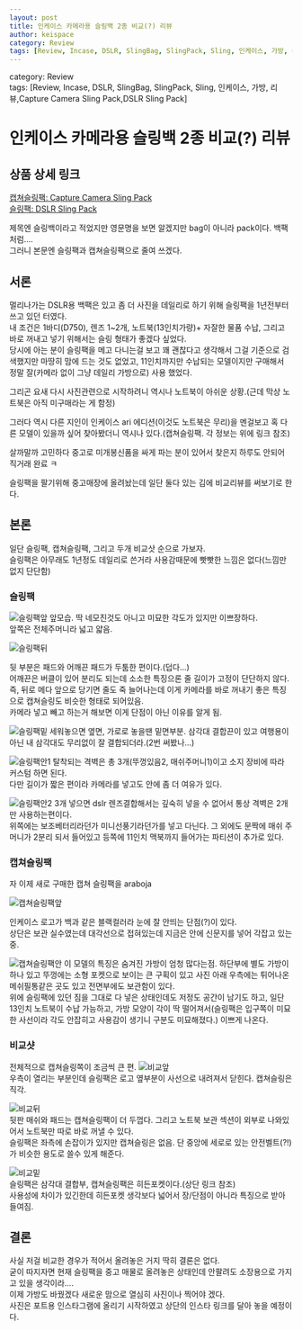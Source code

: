 ```yaml
---
layout: post
title: 인케이스 카메라용 슬링백 2종 비교(?) 리뷰
author: keispace
category: Review
tags: [Review, Incase, DSLR, SlingBag, SlingPack, Sling, 인케이스, 가방, 리뷰,Capture Camera Sling Pack,DSLR Sling Pack]
---
```


category: Review  
tags: [Review, Incase, DSLR, SlingBag, SlingPack, Sling, 인케이스, 가방, 리뷰,Capture Camera Sling Pack,DSLR Sling Pack]

# 인케이스 카메라용 슬링백 2종 비교(?) 리뷰

## 상품 상세 링크 
[캡쳐슬링팩: Capture Camera Sling Pack](http://www.incase.kr/shop/shopdetail.html?branduid=2558901)  
[슬링팩: DSLR Sling Pack](http://www.incase.kr/shop/shopdetail.html?branduid=2559651)

제목엔 슬링백이라고 적었지만 영문명을 보면 알겠지만 bag이 아니라 pack이다. 백팩처럼....  
그러니 본문엔 슬링팩과 캡쳐슬링팩으로 줄여 쓰겠다.

## 서론
멀리나가는 DSLR용 백팩은 있고 좀 더 사진을 데일리로 하기 위해 슬링팩을 1년전부터 쓰고 있던 터였다.   
내 조건은 1바디(D750), 렌즈 1~2개, 노트북(13인치가량)+ 자잘한 물품 수납, 그리고 바로 꺼내고 넣기 위해서는 슬링 형태가 좋겠다 싶었다.   
당시에 아는 분이 슬링팩을 메고 다니는걸 보고 꽤 괜찮다고 생각해서 그걸 기준으로 검색했지만 마땅히 맘에 드는 것도 없었고, 11인치까지만 수납되는 모델이지만 구매해서 정말 잘(카메라 없이 그냥 데일리 가방으로) 사용 했었다.   

그리곤 요새 다시 사진관련으로 시작하려니 역시나 노트북이 아쉬운 상황.(근데 막상 노트북은 아직 미구매라는 게 함정)  

그러다 역시 다른 지인이 인케이스 ari 에디션(이것도 노트북은 무리)을 멘걸보고 혹 다른 모델이 있을까 싶어 찾아봤더니 역시나 있다.(캡쳐슬링팩. 각 정보는 위에 링크 참조)   

살까말까 고민하다 중고로 미개봉신품을 싸게 파는 분이 있어서 찾은지 하루도 안되어 직거래 완료 ㅋ 

슬링팩을 팔기위해 중고매장에 올려놨는데 일단 둘다 있는 김에 비교리뷰를 써보기로 한다.

## 본론
일단 슬링팩, 캡쳐슬링팩, 그리고 두개 비교삿 순으로 가보자.  
슬링팩은 아무래도 1년정도 데일리로 쓴거라 사용감때문에 빳빳한 느낌은 없다(느낌만 없지 단단함) 

### 슬링팩

![슬링팩앞](../images/2019-06-21-인케이스_슬링백_비교리뷰/슬링앞.jpg)
앞모습. 딱 네모진것도 아니고 미묘한 각도가 있지만 이쁘장하다.  
앞쪽은 전체주머니라 넓고 얇음.

![슬링팩뒤](../images/2019-06-21-인케이스_슬링백_비교리뷰/슬링뒤.jpg)

뒷 부분은 패드와 어깨끈 패드가 두툼한 편이다.(덥다...)   
어깨끈은 버클이 있어 분리도 되는데 소소한 특징으론 줄 길이가 고정이 단단하지 않다.  
즉, 뒤로 메다 앞으로 당기면 줄도 죽 늘어나는데 이게 카메라를 바로 꺼내기 좋은 특징으로 캡쳐슬링도 비슷한 형태로 되어있음.   
카메라 넣고 빼고 하는거 해보면 이게 단점이 아닌 이유를 알게 됨.  

![슬링팩밑](../images/2019-06-21-인케이스_슬링백_비교리뷰/슬링밑.jpg)
세워놓으면 옆면, 가로로 놓을땐 밑면부분. 삼각대 결합끈이 있고 여행용이 아닌 내 삼각대도 무리없이 잘 결합되더라.(2번 써봤나...)

![슬링팩안1](../images/2019-06-21-인케이스_슬링백_비교리뷰/슬링안1.jpg)
탈착되는 격벽은 총 3개(뚜껑있음2, 매쉬주머니1)이고 소지 장비에 따라 커스텀 하면 된다.   
다만 길이가 짧은 편이라 카메라를 넣고도 안에 좀 더 여유가 있다.

![슬링팩안2](../images/2019-06-21-인케이스_슬링백_비교리뷰/슬링안2.jpg)
3개 넣으면 dslr 렌즈결합해서는 깊숙히 넣을 수 없어서 통상 격벽은 2개만 사용하는편이다.   
위쪽에는 보조베터리라던가 미니선풍기라던가를 넣고 다닌다. 그 외에도 문짝에 매쉬 주머니가 2분리 되서 들어있고 등쪽에 11인치 맥북까지 들어가는 파티션이 추가로 있다. 

### 캡쳐슬링팩

자 이제 새로 구매한 캡쳐 슬링팩을 araboja

![캡쳐슬링팩앞](../images/2019-06-21-인케이스_슬링백_비교리뷰/캡쳐슬링앞.jpg)

인케이스 로고가 백과 같은 블랙컬러라 눈에 잘 안띄는 단점(?)이 있다.   
상단은 보관 실수였는데 대각선으로 접혀있는데 지금은 안에 신문지를 넣어 각잡고 있는 중.

![캡쳐슬링팩안](../images/2019-06-21-인케이스_슬링백_비교리뷰/캡쳐슬링안.jpg)
이 모델의 특징은 숨겨진 가방이 엄청 많다는점. 하단부에 별도 가방이 하나 있고 뚜껑에는 소형 포켓으로 보이는 큰 구획이 있고 사진 아래 우측에는 튀어나온 메쉬필통같은 곳도 있고 전면부에도 보관함이 있다.   
위에 슬링팩에 있던 짐을 그대로 다 넣은 상태인데도 저정도 공간이 남기도 하고, 일단 13인치 노트북이 수납 가능하고, 가방 모양이 각이 딱 떨어져서(슬링팩은 입구쪽이 미묘한 사선이라 각도 안잡히고 사용감이 생기니 구분도 미묘해졌다.) 이쁘게 나온다. 


### 비교샷

전체적으로 캡쳐슬링쪽이 조금씩 큰 편.
![비교앞](../images/2019-06-21-인케이스_슬링백_비교리뷰/비교앞.jpg)  
우측이 열리는 부분인데 슬링팩은 로고 옆부분이 사선으로 내려져서 닫힌다. 캡쳐슬링은 직각.  

![비교뒤](../images/2019-06-21-인케이스_슬링백_비교리뷰/비교뒤.jpg)  
뒷판 매쉬와 패드는 캡쳐슬링팩이 더 두껍다. 그리고 노트북 보관 섹션이 외부로 나와있어서 노트북만 따로 바로 꺼낼 수 있다.   
슬링팩은 좌측에 손잡이가 있지만 캡쳐슬링은 없음. 단 중앙에 세로로 있는 안전벨트(?!)가 비슷한 용도로 쓸수 있게 해준다. 

![비교밑](../images/2019-06-21-인케이스_슬링백_비교리뷰/비교밑.jpg)  
슬링팩은 삼각대 결합부, 캡쳐슬링팩은 히든포켓이다.(상단 링크 참조)  
사용성에 차이가 있긴한데 히든포켓 생각보다 넓어서 장/단점이 아니라 특징으로 받아들여짐.  


## 결론

사실 저걸 비교한 경우가 적어서 올려놓은 거지 딱히 결론은 없다.   
굳이 따지자면 현재 슬링팩을 중고 매물로 올려놓은 상태인데 안팔려도 소장용으로 가지고 있을 생각이라....  
이제 가방도 바꿨겠다 새로운 맘으로 열심히 사진이나 찍어야 겠다.   
사진은 포트용 인스타그램에 올리기 시작하였고 상단의 인스타 링크를 달아 놓을 예정이다. 
